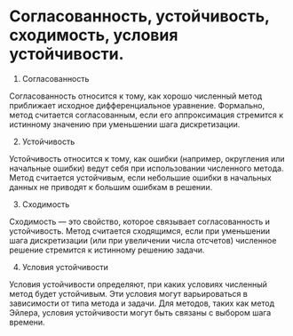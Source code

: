 # Согласованность, устойчивость, сходимость, условия устойчивости.

1. Согласованность

Согласованность относится к тому, как хорошо численный метод приближает исходное дифференциальное уравнение. Формально, метод считается согласованным, если его аппроксимация стремится к истинному значению при уменьшении шага дискретизации.

2. Устойчивость

Устойчивость относится к тому, как ошибки (например, округления или начальные ошибки) ведут себя при использовании численного метода. Метод считается устойчивым, если небольшие ошибки в начальных данных не приводят к большим ошибкам в решении.

3. Сходимость

Сходимость — это свойство, которое связывает согласованность и устойчивость. Метод считается сходящимся, если при уменьшении шага дискретизации (или при увеличении числа отсчетов) численное решение стремится к истинному решению задачи.

4. Условия устойчивости

Условия устойчивости определяют, при каких условиях численный метод будет устойчивым. Эти условия могут варьироваться в зависимости от типа метода и задачи. Для методов, таких как метод Эйлера, условия устойчивости могут быть связаны с выбором шага времени.